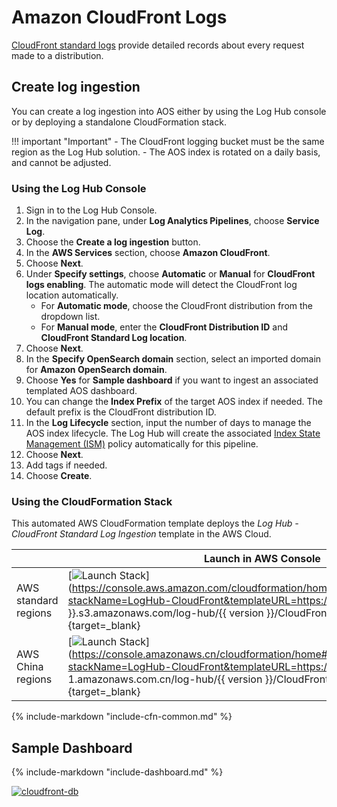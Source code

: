 # Amazon CloudFront Logs
[CloudFront standard logs](https://docs.aws.amazon.com/AmazonCloudFront/latest/DeveloperGuide/AccessLogs.html) provide detailed records about every request made to a distribution. 

## Create log ingestion
You can create a log ingestion into AOS either by using the Log Hub console or by deploying a standalone CloudFormation stack.

!!! important "Important"
    - The CloudFront logging bucket must be the same region as the Log Hub solution.
    - The AOS index is rotated on a daily basis, and cannot be adjusted.

### Using the Log Hub Console
1. Sign in to the Log Hub Console.
2. In the navigation pane, under **Log Analytics Pipelines**, choose **Service Log**.
3. Choose the **Create a log ingestion** button.
4. In the **AWS Services** section, choose **Amazon CloudFront**.
5. Choose **Next**.
6. Under **Specify settings**, choose **Automatic** or **Manual** for **CloudFront logs enabling**. The automatic mode will detect the CloudFront log location automatically.
    - For **Automatic mode**, choose the CloudFront distribution from the dropdown list.
    - For **Manual mode**, enter the **CloudFront Distribution ID** and **CloudFront Standard Log location**.
7. Choose **Next**.
8. In the **Specify OpenSearch domain** section, select an imported domain for **Amazon OpenSearch domain**.
9. Choose **Yes** for **Sample dashboard** if you want to ingest an associated templated AOS dashboard.
10. You can change the **Index Prefix** of the target AOS index if needed. The default prefix is the CloudFront distribution ID.
11. In the **Log Lifecycle** section, input the number of days to manage the AOS index lifecycle. The Log Hub will create the associated [Index State Management (ISM)](https://opensearch.org/docs/latest/im-plugin/ism/index/) policy automatically for this pipeline.
12. Choose **Next**.
13. Add tags if needed.
14. Choose **Create**.

### Using the CloudFormation Stack
This automated AWS CloudFormation template deploys the *Log Hub - CloudFront Standard Log Ingestion* template in the AWS Cloud.

|                      | Launch in AWS Console                                        | Download Template                                            |
| -------------------- | ------------------------------------------------------------ | ------------------------------------------------------------ |
| AWS standard regions | [![Launch Stack](../../images/launch-stack.png)](https://console.aws.amazon.com/cloudformation/home#/stacks/create/template?stackName=LogHub-CloudFront&templateURL=https://{{ bucket }}.s3.amazonaws.com/log-hub/{{ version }}/CloudFrontLog.template){target=_blank} | [Template](https://{{ bucket }}.s3.amazonaws.com/log-hub/{{ version }}/CloudFrontLog.template) |
| AWS China regions    | [![Launch Stack](../../images/launch-stack.png)](https://console.amazonaws.cn/cloudformation/home#/stacks/create/template?stackName=LogHub-CloudFront&templateURL=https://{{ bucket }}.s3.cn-north-1.amazonaws.com.cn/log-hub/{{ version }}/CloudFrontLog.template){target=_blank} | [Template](https://{{ bucket }}.s3.cn-north-1.amazonaws.com.cn/log-hub/{{ version }}/CloudFrontLog.template) |

{%
include-markdown "include-cfn-common.md"
%}

## Sample Dashboard
{%
include-markdown "include-dashboard.md"
%}

[![cloudfront-db]][cloudfront-db]


[cloudfront-db]: ../../images/dashboards/cloudfront-db.png